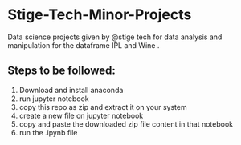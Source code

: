 # Stige-Tech-Minor-Projects
Data science projects given by @stige tech for data analysis and manipulation for the dataframe IPL and Wine .

## Steps to be followed:
1. Download and install anaconda
2. run jupyter notebook
3. copy this repo as zip and extract it on your system
4. create a new file on jupyter notebook
5. copy and paste the downloaded zip file content in that notebook
6. run the .ipynb file
